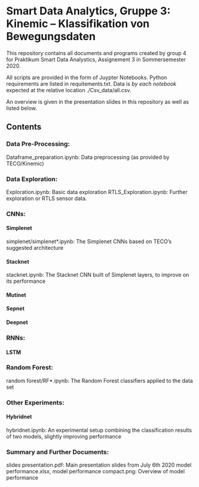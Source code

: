 # Smart Data Analytics, Gruppe 3: Kinemic – Klassifikation von Bewegungsdaten

This repository contains all documents and programs created by group 4 for 
Praktikum Smart Data Analystics, Assignement 3 in Sommersemester 2020.

All scripts are provided in the form of Juypter Notebooks.
Python requirements are listed in requitements.txt. Data is *by each notebook* expected at the relative location ./Csv_data/all.csv.

An overview is given in the presentation slides in this repository as well 
as listed below.

## Contents


### Data Pre-Processing:

Dataframe_preparation.ipynb: Data preprocessing (as provided by TECO/Kinemic)

### Data Exploration:

Exploration.ipynb: Basic data exploration
RTLS_Exploration.ipynb: Further exploration or RTLS sensor data.

### CNNs:

#### Simplenet
simplenet/simplenet\*.ipynb: The Simplenet CNNs based on TECO’s suggested architecture

#### Stacknet
stacknet.ipynb: The Stacknet CNN built of Simplenet layers, to improve on its performance

#### Mutinet

#### Sepnet

#### Deepnet

### RNNs:

#### LSTM

### Random Forest:

random forest/RF\*.ipynb: The Random Forest classifiers applied to the data set

### Other Experiments:

#### Hybridnet

hybridnet.ipynb: An experimental setup combining the classification results of two models, slightly improving performance

### Summary and Further Documents:

slides presentation.pdf: Main presentation slides from July 6th 2020
model performance.xlsx, model performance compact.png: Overview of model performance
